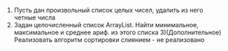 1) Пусть дан произвольный список целых чисел, удалить из него четные числа
2) Задан целочисленный список ArrayList. Найти минимальное, максимальное и среднее ариф. из этого списка
3)(Дополнительное) Реализовать алгоритм сортировки слиянием - не реализовано